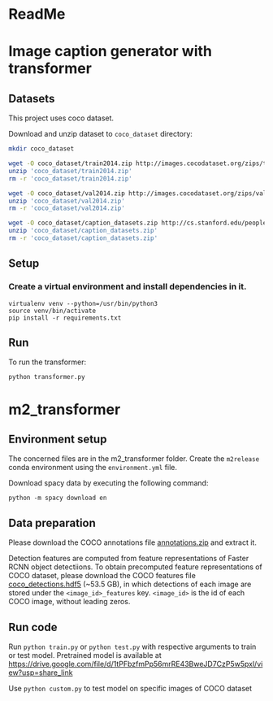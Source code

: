 # ReadMe

# Image caption generator with transformer

## Datasets

This project uses coco dataset.

Download and unzip dataset to `coco_dataset` directory:

```sh
mkdir coco_dataset

wget -O coco_dataset/train2014.zip http://images.cocodataset.org/zips/train2014.zip
unzip 'coco_dataset/train2014.zip'
rm -r 'coco_dataset/train2014.zip'

wget -O coco_dataset/val2014.zip http://images.cocodataset.org/zips/val2014.zip
unzip 'coco_dataset/val2014.zip'
rm -r 'coco_dataset/val2014.zip'

wget -O coco_dataset/caption_datasets.zip http://cs.stanford.edu/people/karpathy/deepimagesent/caption_datasets.zip
unzip 'coco_dataset/caption_datasets.zip'
rm -r 'coco_dataset/caption_datasets.zip'
```

## Setup

### Create a virtual environment and install dependencies in it.
```
virtualenv venv --python=/usr/bin/python3
source venv/bin/activate
pip install -r requirements.txt
```

## Run

To run the transformer:
```
python transformer.py
```

# m2_transformer
## Environment setup

The concerned files are in the m2_transformer folder. Create the `m2release` conda environment using the `environment.yml` file.

Download spacy data by executing the following command:
```
python -m spacy download en
```
## Data preparation

Please download the COCO annotations file [annotations.zip](https://drive.google.com/file/d/1i8mqKFKhqvBr8kEp3DbIh9-9UNAfKGmE/view?usp=sharing) and extract it.

Detection features are computed from feature representations of Faster RCNN object detectiions. To obtain precomputed feature representations of COCO dataset, please download the COCO features file [coco_detections.hdf5](https://drive.google.com/open?id=1MV6dSnqViQfyvgyHrmAT_lLpFbkzp3mx) (~53.5 GB), in which detections of each image are stored under the `<image_id>_features` key. `<image_id>` is the id of each COCO image, without leading zeros.

## Run code
Run `python train.py` or `python test.py` with respective arguments to train or test model. Pretrained model is available at https://drive.google.com/file/d/1tPFbzfmPp56mrRE43BweJD7CzP5w5pxl/view?usp=share_link

Use `python custom.py` to test model on specific images of COCO dataset

